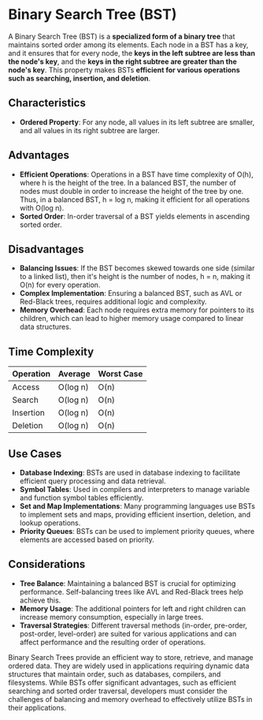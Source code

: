 # Binary Search Tree (BST)

A Binary Search Tree (BST) is a **specialized form of a binary tree** that maintains sorted order among its elements. Each node in a BST has a key, and it ensures that for every node, the **keys in the left subtree are less than the node's key**, and the **keys in the right subtree are greater than the node's key**. This property makes BSTs **efficient for various operations such as searching, insertion, and deletion**.

## Characteristics

- **Ordered Property**: For any node, all values in its left subtree are smaller, and all values in its right subtree are larger.
<!-- - **Efficient Operations**: Operations in a BST have average time complexity of O(h), where h is the height of the tree. In a balanced BST it is O(log n) and in a worst case scenario it becomes O(n) time complexity. -->

## Advantages

- **Efficient Operations**: Operations in a BST have time complexity of O(h), where h is the height of the tree. In a balanced BST, the number of nodes must double in order to increase the height of the tree by one. Thus, in a balanced BST, h = log n, making it efficient for all operations with O(log n).
- **Sorted Order**: In-order traversal of a BST yields elements in ascending sorted order.

## Disadvantages

- **Balancing Issues**: If the BST becomes skewed towards one side (similar to a linked list), then it's height is the number of nodes, h = n, making it O(n) for every operation.
- **Complex Implementation**: Ensuring a balanced BST, such as AVL or Red-Black trees, requires additional logic and complexity.
- **Memory Overhead**: Each node requires extra memory for pointers to its children, which can lead to higher memory usage compared to linear data structures.

## Time Complexity

| Operation | Average  | Worst Case |
| --------- | -------- | ---------- |
| Access    | O(log n) | O(n)       |
| Search    | O(log n) | O(n)       |
| Insertion | O(log n) | O(n)       |
| Deletion  | O(log n) | O(n)       |

## Use Cases

- **Database Indexing**: BSTs are used in database indexing to facilitate efficient query processing and data retrieval.
- **Symbol Tables**: Used in compilers and interpreters to manage variable and function symbol tables efficiently.
- **Set and Map Implementations**: Many programming languages use BSTs to implement sets and maps, providing efficient insertion, deletion, and lookup operations.
- **Priority Queues**: BSTs can be used to implement priority queues, where elements are accessed based on priority.

## Considerations

- **Tree Balance**: Maintaining a balanced BST is crucial for optimizing performance. Self-balancing trees like AVL and Red-Black trees help achieve this.
- **Memory Usage**: The additional pointers for left and right children can increase memory consumption, especially in large trees.
- **Traversal Strategies**: Different traversal methods (in-order, pre-order, post-order, level-order) are suited for various applications and can affect performance and the resulting order of operations.

Binary Search Trees provide an efficient way to store, retrieve, and manage ordered data. They are widely used in applications requiring dynamic data structures that maintain order, such as databases, compilers, and filesystems. While BSTs offer significant advantages, such as efficient searching and sorted order traversal, developers must consider the challenges of balancing and memory overhead to effectively utilize BSTs in their applications.
